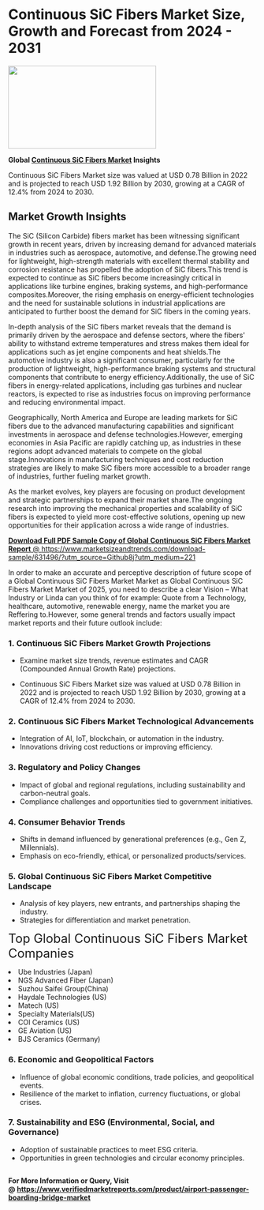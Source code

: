 <H1>Continuous SiC Fibers Market Size, Growth and Forecast from 2024 - 2031</H1><img class="aligncenter size-medium wp-image-584254" src="https://thirdeyenews.in/wp-content/uploads/2024/09/Global-Market-Research-300x168.jpeg" alt="" width="300" height="168" /><p><strong>Global&nbsp;<a href="https://www.marketsizeandtrends.com/download-sample/631496/?utm_source=Github8j?utm_medium=221">Continuous SiC Fibers Market</a> Insights</strong></p><p>Continuous SiC Fibers Market size was valued at USD 0.78 Billion in 2022 and is projected to reach USD 1.92 Billion by 2030, growing at a CAGR of 12.4% from 2024 to 2030.</p><p><h2>Market Growth Insights</h2> <p>The SiC (Silicon Carbide) fibers market has been witnessing significant growth in recent years, driven by increasing demand for advanced materials in industries such as aerospace, automotive, and defense.The growing need for lightweight, high-strength materials with excellent thermal stability and corrosion resistance has propelled the adoption of SiC fibers.This trend is expected to continue as SiC fibers become increasingly critical in applications like turbine engines, braking systems, and high-performance composites.Moreover, the rising emphasis on energy-efficient technologies and the need for sustainable solutions in industrial applications are anticipated to further boost the demand for SiC fibers in the coming years.</p> <p><a href="#"></a></p> <p>In-depth analysis of the SiC fibers market reveals that the demand is primarily driven by the aerospace and defense sectors, where the fibers' ability to withstand extreme temperatures and stress makes them ideal for applications such as jet engine components and heat shields.The automotive industry is also a significant consumer, particularly for the production of lightweight, high-performance braking systems and structural components that contribute to energy efficiency.Additionally, the use of SiC fibers in energy-related applications, including gas turbines and nuclear reactors, is expected to rise as industries focus on improving performance and reducing environmental impact.</p> <p>Geographically, North America and Europe are leading markets for SiC fibers due to the advanced manufacturing capabilities and significant investments in aerospace and defense technologies.However, emerging economies in Asia Pacific are rapidly catching up, as industries in these regions adopt advanced materials to compete on the global stage.Innovations in manufacturing techniques and cost reduction strategies are likely to make SiC fibers more accessible to a broader range of industries, further fueling market growth.</p> <p>As the market evolves, key players are focusing on product development and strategic partnerships to expand their market share.The ongoing research into improving the mechanical properties and scalability of SiC fibers is expected to yield more cost-effective solutions, opening up new opportunities for their application across a wide range of industries.</p> <p><a href="#"></p><p><span class=""><strong>Download Full PDF Sample Copy of Global Continuous SiC Fibers Market Report</strong> @ <a href="https://www.marketsizeandtrends.com/download-sample/631496/?utm_source=Github8j?utm_medium=221" target="_blank">https://www.marketsizeandtrends.com/download-sample/631496/?utm_source=Github8j?utm_medium=221</a></span></p><p>In order to make an accurate and perceptive description of future scope of a Global&nbsp;Continuous SiC Fibers Market Market as Global&nbsp;Continuous SiC Fibers Market Market of 2025, you need to describe a clear Vision &ndash; What Industry or Linda can you think of for example: Quote from a Technology, healthcare, automotive, renewable energy, name the market you are Reffering to.However, some general trends and factors usually impact market reports and their future outlook include:</p><h3>1.&nbsp;<strong>Continuous SiC Fibers Market Growth Projections</strong></h3><ul><li>Examine market size trends, revenue estimates and CAGR (Compounded Annual Growth Rate) projections.</li><li><p>Continuous SiC Fibers Market size was valued at USD 0.78 Billion in 2022 and is projected to reach USD 1.92 Billion by 2030, growing at a CAGR of 12.4% from 2024 to 2030.</p></li></ul><h3>2.&nbsp;<strong>Continuous SiC Fibers Market Technological Advancements</strong></h3><ul><li>Integration of AI, IoT, blockchain, or automation in the industry.</li><li>Innovations driving cost reductions or improving efficiency.</li></ul><h3>3.&nbsp;<strong>Regulatory and Policy Changes</strong></h3><ul><li>Impact of global and regional regulations, including sustainability and carbon-neutral goals.</li><li>Compliance challenges and opportunities tied to government initiatives.</li></ul><h3>4.&nbsp;<strong>Consumer Behavior Trends</strong></h3><ul><li>Shifts in demand influenced by generational preferences (e.g., Gen Z, Millennials).</li><li>Emphasis on eco-friendly, ethical, or personalized products/services.</li></ul><h3>5.&nbsp;<strong>Global Continuous SiC Fibers Market Competitive Landscape</strong></h3><ul><li>Analysis of key players, new entrants, and partnerships shaping the industry.</li><li>Strategies for differentiation and market penetration.</li></ul><p data-pm-slice="1 1 []"><span style="color: inherit; font-family: inherit; font-size: 25px;">Top Global Continuous SiC Fibers Market Companies</span></p><div class="" data-test-id=""><p><li>Ube Industries (Japan)</li><li> NGS Advanced Fiber (Japan)</li><li> Suzhou Saifei Group(China)</li><li> Haydale Technologies (US)</li><li> Matech (US)</li><li> Specialty Materials(US)</li><li> COI Ceramics (US)</li><li> GE Aviation (US)</li><li> BJS Ceramics (Germany)</li></p></div><h3>6.&nbsp;<strong>Economic and Geopolitical Factors</strong></h3><ul><li>Influence of global economic conditions, trade policies, and geopolitical events.</li><li>Resilience of the market to inflation, currency fluctuations, or global crises.</li></ul><h3>7.&nbsp;<strong>Sustainability and ESG (Environmental, Social, and Governance)</strong></h3><ul><li>Adoption of sustainable practices to meet ESG criteria.</li><li>Opportunities in green technologies and circular economy principles.</li></ul><h2><strong style="font-size: 14px;">For More Information or Query, Visit @&nbsp;</strong><a style="background-color: #ffffff; font-size: 14px;" href="https://www.marketsizeandtrends.com/report/continuous-sic-fibers-market/" target="_blank">https://www.verifiedmarketreports.com/product/airport-passenger-boarding-bridge-market</a></h2>
